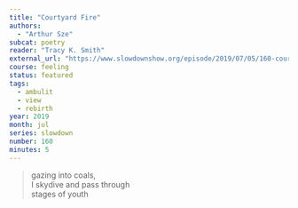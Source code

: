 ```yaml
---
title: "Courtyard Fire"
authors:
  - "Arthur Sze"
subcat: poetry
reader: "Tracy K. Smith"
external_url: "https://www.slowdownshow.org/episode/2019/07/05/160-courtyard-fire"
course: feeling
status: featured
tags:
  - ambulit
  - view
  - rebirth
year: 2019
month: jul
series: slowdown
number: 160
minutes: 5
---
```


> gazing into coals,  
I skydive and pass through  
stages of youth
